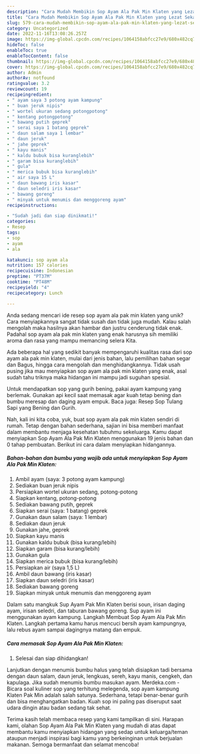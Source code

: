 ```yaml
---
description: "Cara Mudah Membikin Sop Ayam Ala Pak Min Klaten yang Lezat Sekali"
title: "Cara Mudah Membikin Sop Ayam Ala Pak Min Klaten yang Lezat Sekali"
slug: 579-cara-mudah-membikin-sop-ayam-ala-pak-min-klaten-yang-lezat-sekali
category: Uncategorized
date: 2022-11-16T13:08:26.257Z
image: https://img-global.cpcdn.com/recipes/1064158abfcc27e9/680x482cq70/sop-ayam-ala-pak-min-klaten-foto-resep-utama.jpg
hideToc: false
enableToc: true
enableTocContent: false
thumbnail: https://img-global.cpcdn.com/recipes/1064158abfcc27e9/680x482cq70/sop-ayam-ala-pak-min-klaten-foto-resep-utama.jpg
cover: https://img-global.cpcdn.com/recipes/1064158abfcc27e9/680x482cq70/sop-ayam-ala-pak-min-klaten-foto-resep-utama.jpg
author: Admin
authorAv: notfound
ratingvalue: 3.2
reviewcount: 19
recipeingredient:
- " ayam saya 3 potong ayam kampung"
- " buan jeruk nipis"
- " wortel ukuran sedang potongpotong"
- " kentang potongpotong"
- " bawang putih geprek"
- " serai saya 1 batang geprek"
- " daun salam saya 1 lembar"
- " daun jeruk"
- " jahe geprek"
- " kayu manis"
- " kaldu bubuk bisa kuranglebih"
- " garam bisa kuranglebih"
- " gula"
- " merica bubuk bisa kuranglebih"
- " air saya 15 L"
- " daun bawang iris kasar"
- " daun seledri iris kasar"
- " bawang goreng"
- " minyak untuk menumis dan menggoreng ayam"
recipeinstructions:

- "Sudah jadi dan siap dinikmati!"
categories:
- Resep
tags:
- sop
- ayam
- ala

katakunci: sop ayam ala 
nutrition: 157 calories
recipecuisine: Indonesian
preptime: "PT37M"
cooktime: "PT48M"
recipeyield: "4"
recipecategory: Lunch

---
```





Anda sedang mencari ide resep sop ayam ala pak min klaten yang unik? Cara menyiapkannya sangat tidak susah dan tidak juga mudah. Kalau salah mengolah maka hasilnya akan hambar dan justru cenderung tidak enak. Padahal sop ayam ala pak min klaten yang enak harusnya sih memiliki aroma dan rasa yang mampu memancing selera Kita.





Ada beberapa hal yang sedikit banyak mempengaruhi kualitas rasa dari sop ayam ala pak min klaten, mulai dari jenis bahan, lalu pemilihan bahan segar dan Bagus, hingga cara mengolah dan menghidangkannya. Tidak usah pusing jika mau menyiapkan sop ayam ala pak min klaten yang enak,      asal sudah tahu triknya maka hidangan ini mampu jadi suguhan spesial.














Untuk mendapatkan sop yang gurih bening, pakai ayam kampung yang berlemak. Gunakan api kecil saat memasak agar kuah tetap bening dan bumbu meresap dan daging ayam empuk. Baca juga: Resep Sop Tulang Sapi yang Bening dan Gurih.






Nah, kali ini kita coba, yuk, buat sop ayam ala pak min klaten sendiri di rumah. Tetap dengan bahan sederhana, sajian ini bisa memberi manfaat dalam membantu menjaga kesehatan tubuhmu sekeluarga. Kamu dapat menyiapkan Sop Ayam Ala Pak Min Klaten menggunakan 19 jenis bahan dan 0 tahap pembuatan. Berikut ini cara dalam menyiapkan hidangannya.

<!--inarticleads1-->

##### Bahan-bahan dan bumbu yang wajib ada untuk menyiapkan Sop Ayam Ala Pak Min Klaten:

1. Ambil  ayam (saya: 3 potong ayam kampung)
1. Sediakan  buan jeruk nipis
1. Persiapkan  wortel ukuran sedang, potong-potong
1. Siapkan  kentang, potong-potong
1. Sediakan  bawang putih, geprek
1. Siapkan  serai (saya: 1 batang) geprek
1. Gunakan  daun salam (saya: 1 lembar)
1. Sediakan  daun jeruk
1. Gunakan  jahe, geprek
1. Siapkan  kayu manis
1. Gunakan  kaldu bubuk (bisa kurang/lebih)
1. Siapkan  garam (bisa kurang/lebih)
1. Gunakan  gula
1. Siapkan  merica bubuk (bisa kurang/lebih)
1. Persiapkan  air (saya 1,5 L)
1. Ambil  daun bawang (iris kasar)
1. Siapkan  daun seledri (iris kasar)
1. Sediakan  bawang goreng
1. Siapkan  minyak untuk menumis dan menggoreng ayam


Dalam satu mangkuk Sup Ayam Pak Min Klaten berisi soun, irisan daging ayam, irisan seledri, dan taburan bawang goreng. Sup ayam ini menggunakan ayam kampung. Langkah Membuat Sop Ayam Ala Pak Min Klaten. Langkah pertama kamu harus mencuci bersih ayam kampungnya, lalu rebus ayam sampai dagingnya matang dan empuk. 

<!--inarticleads2-->

##### Cara memasak Sop Ayam Ala Pak Min Klaten:


1. Selesai dan siap dihidangkan!

Lanjutkan dengan menumis bumbu halus yang telah disiapkan tadi bersama dengan daun salam, daun jeruk, lengkuas, sereh, kayu manis, cengkeh, dan kapulaga. Jika sudah menumis bumbu masukan ayam. Merdeka.com - Bicara soal kuliner sop yang terhitung melegenda, sop ayam kampung Klaten Pak Min adalah salah satunya. Sederhana, tetapi benar-benar gurih dan bisa menghangatkan badan. Kuah sop ini paling pas diseruput saat udara dingin atau badan sedang tak sehat. 

Terima kasih telah membaca resep yang kami tampilkan di sini. Harapan kami, olahan Sop Ayam Ala Pak Min Klaten yang mudah di atas dapat membantu kamu menyiapkan hidangan yang sedap untuk keluarga/teman ataupun menjadi inspirasi bagi kamu yang berkeinginan untuk berjualan makanan. Semoga bermanfaat dan selamat mencoba!
